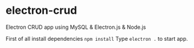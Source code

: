 # electron-crud
Electron CRUD app using  MySQL &amp; Electron.js &amp; Node.js

First of all install dependencies `npm install`
Type `electron .` to start app.
